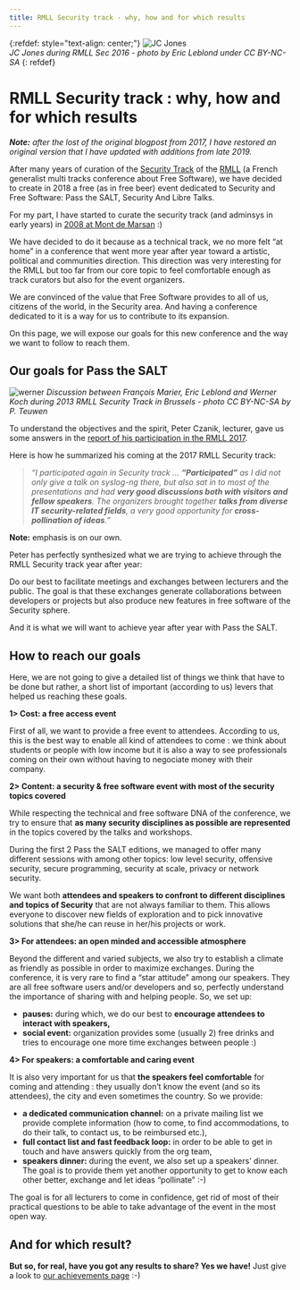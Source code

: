 ```yaml
---
title: RMLL Security track - why, how and for which results
---
```


{:refdef: style="text-align: center;"}
![JC Jones](https://archives.pass-the-salt.org/RMLL%20Security%20Tracks/2016/photos/PhotosRMLLSEC%202016-by-regiteric/20160705_0015_01.jpg)
<br> 
_JC Jones during RMLL Sec 2016 - photo by Eric Leblond under CC BY-NC-SA_
{: refdef}

# RMLL Security track : why, how and for which results

_**Note:** after the lost of the original blogpost from 2017, I have restored an original version that I have updated with additions from late 2019._

After many years of curation of the [Security Track](https://prog2017.rmll.info/spip.php?page=rmll_progall&lang=en&t=2) of the [RMLL](http://rmll.info) (a French generalist multi tracks conference about Free Software), we have decided to create in 2018 a free (as in free beer) event dedicated to Security and Free Software: Pass the SALT, Security And Libre Talks. 

For my part, I have started to curate the security track (and adminsys in early years) in [2008 at Mont de Marsan](http://2008.rmll.info/-Securite-.html) :)

We have decided to do it because as a technical track, we no more felt “at home” in a conference that went more year after year toward a artistic, political and communities direction. This direction was very interesting for the RMLL but too far from our core topic to feel comfortable enough as track curators but also for the event organizers.

We are convinced of the value that Free Software provides to all of us, citizens of the world, in the Security area. And having a conference dedicated to it is a way for us to contribute to its expansion.

On this page, we will expose our goals for this new conference and the way we want to follow to reach them.

## Our goals for Pass the SALT
![werner](https://www.pass-the-salt.org/assets/images/werner.jpg)
*Discussion between François Marier, Eric Leblond and Werner Koch during 2013 RMLL Security Track in Brussels - photo CC BY-NC-SA by P. Teuwen*

To understand the objectives and the spirit, Peter Czanik, lecturer, gave us some answers in the [report of his participation in the RMLL 2017]([https://www.balabit.com/blog/czp-rmll-libre-software-meeting-2017/).

Here is how he summarized his coming at the 2017 RMLL Security track:

> _“I participated again in Security track … **“Participated”** as I did not only give a talk on syslog-ng there, but also sat in to most of the presentations and had **very good discussions both with visitors and fellow speakers**. The organizers brought together **talks from diverse IT security-related fields**, a very good opportunity for **cross-pollination of ideas**.”_ 

**Note:** emphasis is on our own.

Peter has perfectly synthesized what we are trying to achieve through the RMLL Security track year after year:

Do our best to facilitate meetings and exchanges between lecturers and the public. The goal is that these exchanges generate collaborations between developers or projects but also produce new features in free software of the Security sphere.

And it is what we will want to achieve year after year with Pass the SALT.

## How to reach our goals

Here, we are not going to give a detailed list of things we think that have to be done but rather, a short list of important (according to us) levers that helped us reaching these goals.

**1> Cost: a free access event**

First of all, we want to provide a free event to attendees. According to us, this is the best way to enable all kind of attendees to come : we think about students or people with low income but it is also a way to see professionals coming on their own without having to negociate money with their company.

**2> Content: a security & free software event with most of the security topics covered**

While respecting the technical and free software DNA of the conference, we try to ensure that **as many security disciplines as possible are represented** in the topics covered by the talks and workshops.

During the first 2 Pass the SALT editions, we managed to offer many different sessions with among other topics: low level security, offensive security, secure programming, security at scale, privacy or network security.

We want both **attendees and speakers to confront to different disciplines and topics of Security** that are not always familiar to them. This allows everyone to discover new fields of exploration and to pick innovative solutions that she/he can reuse in her/his projects or work.

**3> For attendees: an open minded and accessible atmosphere**

Beyond the different and varied subjects, we also try to establish a climate as friendly as possible in order to maximize exchanges. During the conference, it is very rare to find a “star attitude” among our speakers. They are all free software users and/or developers and so, perfectly understand the importance of sharing with and helping people. So, we set up:
* **pauses:** during which, we do our best to **encourage attendees to interact with speakers,**
* **social event:** organization provides some (usually 2) free drinks and tries to encourage one more time exchanges between people :)

**4> For speakers: a comfortable and caring event**

It is also very important for us that **the speakers feel comfortable** for coming and attending : they usually don’t know the event (and so its attendees), the city and even sometimes the country. So we provide:

* **a dedicated communication channel:** on a private mailing list we provide complete information (how to come, to find accommodations, to do their talk, to contact us, to be reimbursed etc.),
* **full contact list and fast feedback loop:** in order to be able to get in touch and have answers quickly from the org team,
* **speakers dinner:** during the event, we also set up a speakers’ dinner. The goal is to provide them yet another opportunity to get to know each other better, exchange and let ideas “pollinate” :-)

The goal is for all lecturers to come in confidence, get rid of most of their practical questions to be able to take advantage of the event in the most open way.

## And for which result?

**But so, for real, have you got any results to share? Yes we have!** Just give a look to [our achievements page](https://www.pass-the-salt.org/achievements/) :-)
